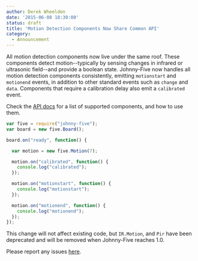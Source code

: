 ```yaml
---
author: Derek Wheelden
date: '2015-06-08 18:30:00'
status: draft
title: 'Motion Detection Components Now Share Common API'
category:
  - Announcement
---
```


All motion detection components now live under the same roof. These components detect motion--typically by sensing changes in infrared or ultrasonic field--and provide a boolean state. Johnny-Five now handles all motion detection components consistently, emitting `motionstart` and `motionend` events, in addition to other standard events such as `change` and `data`. Components that require a calibration delay also emit a `calibrated` event.

Check the [API docs](/api/motion/) for a list of supported components, and how to use them.

```js
var five = require("johnny-five");
var board = new five.Board();

board.on("ready", function() {

  var motion = new five.Motion(7);

  motion.on("calibrated", function() {
    console.log("calibrated");
  });

  motion.on("motionstart", function() {
    console.log("motionstart");
  });

  motion.on("motionend", function() {
    console.log("motionend");
  });
});
```

This change will not affect existing code, but `IR.Motion`, and `Pir` have been deprecated and will be removed when Johnny-Five reaches 1.0.

Please report any issues [here](https://github.com/rwaldron/johnny-five/issues).
